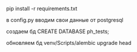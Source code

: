 pip install -r requirements.txt

в config.py вводим свои данные от postgresql

создаем бд
CREATE DATABASE ph_tests;

обновляем бд
venv/Scripts/alembic upgrade head
